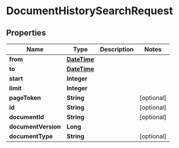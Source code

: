 
# DocumentHistorySearchRequest

## Properties
Name | Type | Description | Notes
------------ | ------------- | ------------- | -------------
**from** | [**DateTime**](DateTime.md) |  | 
**to** | [**DateTime**](DateTime.md) |  | 
**start** | **Integer** |  | 
**limit** | **Integer** |  | 
**pageToken** | **String** |  |  [optional]
**id** | **String** |  |  [optional]
**documentId** | **String** |  |  [optional]
**documentVersion** | **Long** |  | 
**documentType** | **String** |  |  [optional]



